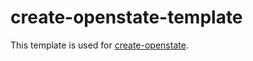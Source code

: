 # create-openstate-template

This template is used for [create-openstate](https://github.com/openstate/create-openstate).
